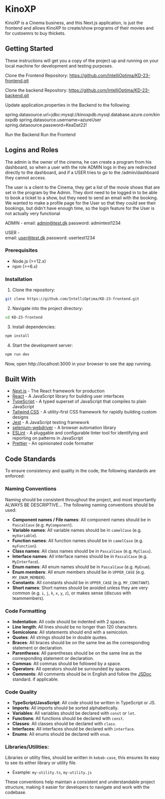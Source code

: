 # KinoXP

KinoXP is a Cinema business, and this Next.js application, is just the frontend and allows KinoXP to create/show programs of their movies and for custoemrs to buy thickets.

## Getting Started

These instructions will get you a copy of the project up and running on your local machine for development and testing purposes.

Clone the Frontend Repository: https://github.com/IntelliOptima/KD-23-frontend.git

Clone the backend Repository: https://github.com/IntelliOptima/KD-23-backend.git

Update application.properties in the Backend to the following:

spring.datasource.url=jdbc:mysql://kinoxpdb.mysql.database.azure.com/kinoxpdb
spring.datasource.username=azureUser
spring.datasource.password=KeaDat22!

Run the Backend
Run the Frontend

## Logins and Roles

The admin is the owner of the cinema, he can create a program from his dashboard, so when a user with the role ADMIN logs in they are redirected directly to the dashboard, and if a USER tries to go to the /admin/dashboard they cannot access.

The user is a client to the Cinema, they get a list of the movie shows that are set in the program by the Admin. They dont need to be logged in to be able to book a ticket to a show, but they need to send an email with the booking.
We wanted to make a profile page for the User so that they could see their bookings, but didn't have enough time, so the login feature for the User is not actually very functional

ADMIN - 
        email: admin@test.dk
        password: admintest1234

USER -  
        email: user@test.dk
        password: usertest1234

### Prerequisites

- Node.js (>=12.x)
- npm (>=6.x)

### Installation

1. Clone the repository:

```bash
git clone https://github.com/IntelliOptima/KD-23-frontend.git
```

2. Navigate into the project directory:

```bash
cd KD-23-frontend
```

3. Install dependencies:

```bash
npm install
```

4. Start the development server:

```bash
npm run dev
```

Now, open http://localhost:3000 in your browser to see the app running.

## Built With

- [Next.js](https://nextjs.org/) - The React framework for production
- [React](https://reactjs.org/) - A JavaScript library for building user interfaces
- [TypeScript](https://www.typescriptlang.org/) - A typed superset of JavaScript that compiles to plain JavaScript
- [Tailwind CSS](https://tailwindcss.com/) - A utility-first CSS framework for rapidly building custom designs
- [Jest](https://jestjs.io/) - A JavaScript testing framework
- [selenium-webdriver](https://www.npmjs.com/package/selenium-webdriver) - A browser automation library
- [ESLint](https://eslint.org/) - A pluggable and configurable linter tool for identifying and reporting on patterns in JavaScript
- [Prettier](https://prettier.io/) - An opinionated code formatter


## Code Standards
To ensure consistency and quality in the code, the following standards are enforced:



### Naming Conventions
Naming should be consistent throughout the project, and most importantly ALWAYS BE DESCRIPTIVE... The following naming conventions should be used:
- **Component names / File names**: All component names should be in `PascalCase` (e.g. `MyComponent`).
- **Variable names**: All variable names should be in `camelCase` (e.g. `myVariable`).
- **Function names**: All function names should be in `camelCase` (e.g. `myFunction`).
- **Class names**: All class names should be in `PascalCase` (e.g. `MyClass`).
- **Interface names**: All interface names should be in `PascalCase` (e.g. `MyInterface`).
- **Enum names**: All enum names should be in `PascalCase` (e.g. `MyEnum`).
- **Enum members**: All enum members should be in `UPPER_CASE` (e.g. `MY_ENUM_MEMBER`).
- **Constants**: All constants should be in `UPPER_CASE` (e.g. `MY_CONSTANT`).
- **Short names**: Short names should be avoided unless they are very common (e.g. `i`, `j`, `k`, `x`, `y`, `z`), or makes sense (discuss with teammembers).

### Code Formatting
- **Indentation**: All code should be indented with 2 spaces.
- **Line length**: All lines should be no longer than 120 characters.
- **Semicolons**: All statements should end with a semicolon.
- **Quotes**: All strings should be in double quotes.
- **Braces**: All braces should be on the same line as the corresponding statement or declaration.
- **Parentheses**: All parentheses should be on the same line as the corresponding statement or declaration.
- **Commas**: All commas should be followed by a space.
- **Operators**: All operators should be surrounded by spaces.
- **Comments**: All comments should be in English and follow the [JSDoc](https://jsdoc.app/) standard. if applicable.

### Code Quality
- **TypeScript/JavaScript**: All code should be written in TypeScript or JS.
- **Imports**: All imports should be sorted alphabetically.
- **Variables**: All variables should be declared with `const` or `let`.
- **Functions**: All functions should be declared with `const`.
- **Classes**: All classes should be declared with `class`.
- **Interfaces**: All interfaces should be declared with `interface`.
- **Enums**: All enums should be declared with `enum`.

### Libraries/Utilities:
Libraries or utility files, should be written in `kebab-case`, this ensures its easy to see its either library or utility file.
- Example: `my-utility.ts`, `my-utility.js`


These conventions help maintain a consistent and understandable project structure, making it easier for developers to navigate and work with the codebase.

